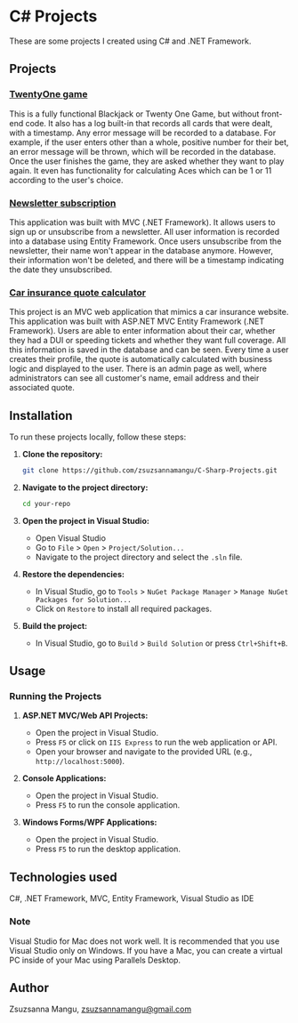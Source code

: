 # C# Projects
These are some projects I created using C# and .NET Framework.

## Projects

### [TwentyOne game](https://github.com/zsuzsannamangu/TTA-C-Sharp-Projects/tree/main/TwentyOneGame)
This is a fully functional Blackjack or Twenty One Game, but without front-end code. It also has a log built-in that records all cards that were dealt, with a timestamp. Any error message will be recorded to a database. For example, if the user enters other than a whole, positive number for their bet, an error message will be thrown, which will be recorded in the database. Once the user finishes the game, they are asked whether they want to play again. It even has functionality for calculating Aces which can be 1 or 11 according to the user's choice.

### [Newsletter subscription](https://github.com/zsuzsannamangu/TTA-C-Sharp-Projects/tree/main/NewsletterAppMVC)
This application was built with MVC (.NET Framework). It allows users to sign up or unsubscribe from a newsletter. All user information is recorded into a database using Entity Framework. Once users unsubscribe from the newsletter, their name won't appear in the database anymore. However, their information won't be deleted, and there will be a timestamp indicating the date they unsubscribed.

### [Car insurance quote calculator](https://github.com/zsuzsannamangu/TTA-C-Sharp-Projects/tree/main/CarInsurance)
This project is an MVC web application that mimics a car insurance website. This application was built with ASP.NET MVC Entity Framework (.NET Framework). Users are able to enter information about their car, whether they had a DUI or speeding tickets and whether they want full coverage. All this information is saved in the database and can be seen. Every time a user creates their profile, the quote is automatically calculated with business logic and displayed to the user. There is an admin page as well, where administrators can see all customer's name, email address and their associated quote.

## Installation

To run these projects locally, follow these steps:

1. **Clone the repository:**
    ```bash
    git clone https://github.com/zsuzsannamangu/C-Sharp-Projects.git
    ```

2. **Navigate to the project directory:**
    ```bash
    cd your-repo
    ```

3. **Open the project in Visual Studio:**
    - Open Visual Studio
    - Go to `File` > `Open` > `Project/Solution...`
    - Navigate to the project directory and select the `.sln` file.

4. **Restore the dependencies:**
    - In Visual Studio, go to `Tools` > `NuGet Package Manager` > `Manage NuGet Packages for Solution...`
    - Click on `Restore` to install all required packages.

5. **Build the project:**
    - In Visual Studio, go to `Build` > `Build Solution` or press `Ctrl+Shift+B`.

## Usage

### Running the Projects

1. **ASP.NET MVC/Web API Projects:**
    - Open the project in Visual Studio.
    - Press `F5` or click on `IIS Express` to run the web application or API.
    - Open your browser and navigate to the provided URL (e.g., `http://localhost:5000`).

2. **Console Applications:**
    - Open the project in Visual Studio.
    - Press `F5` to run the console application.

3. **Windows Forms/WPF Applications:**
    - Open the project in Visual Studio.
    - Press `F5` to run the desktop application.

## Technologies used
C#, .NET Framework, MVC, Entity Framework, Visual Studio as IDE

### Note
Visual Studio for Mac does not work well. It is recommended that you use Visual Studio only on Windows. If you have a Mac, you can create a virtual PC inside of your Mac using Parallels Desktop.

## Author
Zsuzsanna Mangu, zsuzsannamangu@gmail.com

